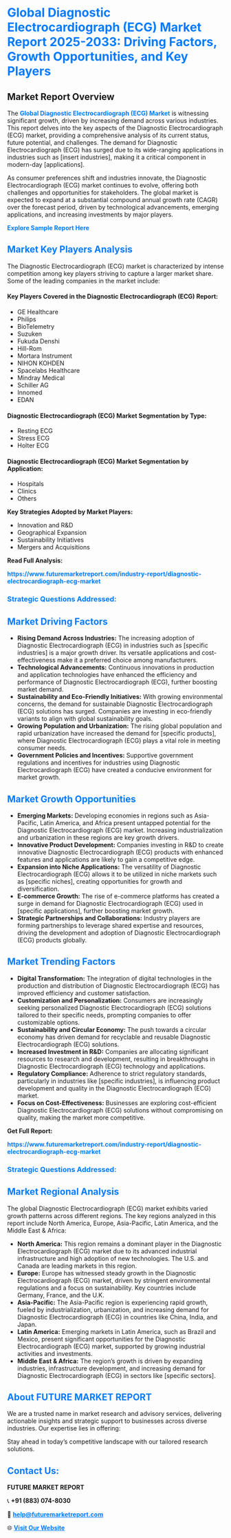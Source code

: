<h1 style="color: #007BFF;">Global Diagnostic Electrocardiograph (ECG) Market Report 2025-2033: Driving Factors, Growth Opportunities, and Key Players</h1>

<section id="overview">
<h2>Market Report Overview</h2>
<p>The <a href="https://www.futuremarketreport.com/industry-report/diagnostic-electrocardiograph-ecg-market" style="color: #007BFF; text-decoration: none;"><strong>Global Diagnostic Electrocardiograph (ECG) Market</strong></a> is witnessing significant growth, driven by increasing demand across various industries. This report delves into the key aspects of the Diagnostic Electrocardiograph (ECG) market, providing a comprehensive analysis of its current status, future potential, and challenges. The demand for Diagnostic Electrocardiograph (ECG) has surged due to its wide-ranging applications in industries such as [insert industries], making it a critical component in modern-day [applications].</p>
<p>As consumer preferences shift and industries innovate, the Diagnostic Electrocardiograph (ECG) market continues to evolve, offering both challenges and opportunities for stakeholders. The global market is expected to expand at a substantial compound annual growth rate (CAGR) over the forecast period, driven by technological advancements, emerging applications, and increasing investments by major players.</p>
</section>

<section id="overview">
<p><a href="https://www.futuremarketreport.com/request-sample/reportId=60799" style="color: #007BFF; text-decoration: none;"><strong>Explore Sample Report Here</strong></a></p>
</section>

<section id="key-players">
<h2 style="color: #007BFF;">Market Key Players Analysis</h2>
<p>The Diagnostic Electrocardiograph (ECG) market is characterized by intense competition among key players striving to capture a larger market share. Some of the leading companies in the market include:</p>
<h4>Key Players Covered in the Diagnostic Electrocardiograph (ECG) Report:</h4>
<ul><li>GE Healthcare</li><li>Philips</li><li>BioTelemetry</li><li>Suzuken</li><li>Fukuda Denshi</li><li>Hill-Rom</li><li>Mortara Instrument</li><li>NIHON KOHDEN</li><li>Spacelabs Healthcare</li><li>Mindray Medical</li><li>Schiller AG</li><li>Innomed</li><li>EDAN</li></ul>
<h4>Diagnostic Electrocardiograph (ECG) Market Segmentation by Type:</h4>
<ul><li>Resting ECG</li><li>Stress ECG</li><li>Holter ECG</li></ul>

<h4>Diagnostic Electrocardiograph (ECG) Market Segmentation by Application:</h4>
<ul><li>Hospitals</li><li>Clinics</li><li>Others</li></ul>
<p><strong>Key Strategies Adopted by Market Players:</strong></p>
<ul>
<li>Innovation and R&D</li>
<li>Geographical Expansion</li>
<li>Sustainability Initiatives</li>
<li>Mergers and Acquisitions</li>
</ul>
</section>

<section>
<p><strong>Read Full Analysis: </strong></p><a href="https://www.futuremarketreport.com/industry-report/diagnostic-electrocardiograph-ecg-market" style="color: #007BFF; text-decoration: none;"><strong>https://www.futuremarketreport.com/industry-report/diagnostic-electrocardiograph-ecg-market</strong></a>
<h3 style="color: #007BFF;">Strategic Questions Addressed:</h3>
</section>

<section id="driving-factors">
<h2 style="color: #007BFF;">Market Driving Factors</h2>
<ul>
<li><strong>Rising Demand Across Industries:</strong> The increasing adoption of Diagnostic Electrocardiograph (ECG) in industries such as [specific industries] is a major growth driver. Its versatile applications and cost-effectiveness make it a preferred choice among manufacturers.</li>
<li><strong>Technological Advancements:</strong> Continuous innovations in production and application technologies have enhanced the efficiency and performance of Diagnostic Electrocardiograph (ECG), further boosting market demand.</li>
<li><strong>Sustainability and Eco-Friendly Initiatives:</strong> With growing environmental concerns, the demand for sustainable Diagnostic Electrocardiograph (ECG) solutions has surged. Companies are investing in eco-friendly variants to align with global sustainability goals.</li>
<li><strong>Growing Population and Urbanization:</strong> The rising global population and rapid urbanization have increased the demand for [specific products], where Diagnostic Electrocardiograph (ECG) plays a vital role in meeting consumer needs.</li>
<li><strong>Government Policies and Incentives:</strong> Supportive government regulations and incentives for industries using Diagnostic Electrocardiograph (ECG) have created a conducive environment for market growth.</li>
</ul>
</section>

<section id="growth-opportunities">
<h2 style="color: #007BFF;">Market Growth Opportunities</h2>
<ul>
<li><strong>Emerging Markets:</strong> Developing economies in regions such as Asia-Pacific, Latin America, and Africa present untapped potential for the Diagnostic Electrocardiograph (ECG) market. Increasing industrialization and urbanization in these regions are key growth drivers.</li>
<li><strong>Innovative Product Development:</strong> Companies investing in R&D to create innovative Diagnostic Electrocardiograph (ECG) products with enhanced features and applications are likely to gain a competitive edge.</li>
<li><strong>Expansion into Niche Applications:</strong> The versatility of Diagnostic Electrocardiograph (ECG) allows it to be utilized in niche markets such as [specific niches], creating opportunities for growth and diversification.</li>
<li><strong>E-commerce Growth:</strong> The rise of e-commerce platforms has created a surge in demand for Diagnostic Electrocardiograph (ECG) used in [specific applications], further boosting market growth.</li>
<li><strong>Strategic Partnerships and Collaborations:</strong> Industry players are forming partnerships to leverage shared expertise and resources, driving the development and adoption of Diagnostic Electrocardiograph (ECG) products globally.</li>
</ul>
</section>

<section id="trending-factors">
<h2 style="color: #007BFF;">Market Trending Factors</h2>
<ul>
<li><strong>Digital Transformation:</strong> The integration of digital technologies in the production and distribution of Diagnostic Electrocardiograph (ECG) has improved efficiency and customer satisfaction.</li>
<li><strong>Customization and Personalization:</strong> Consumers are increasingly seeking personalized Diagnostic Electrocardiograph (ECG) solutions tailored to their specific needs, prompting companies to offer customizable options.</li>
<li><strong>Sustainability and Circular Economy:</strong> The push towards a circular economy has driven demand for recyclable and reusable Diagnostic Electrocardiograph (ECG) solutions.</li>
<li><strong>Increased Investment in R&D:</strong> Companies are allocating significant resources to research and development, resulting in breakthroughs in Diagnostic Electrocardiograph (ECG) technology and applications.</li>
<li><strong>Regulatory Compliance:</strong> Adherence to strict regulatory standards, particularly in industries like [specific industries], is influencing product development and quality in the Diagnostic Electrocardiograph (ECG) market.</li>
<li><strong>Focus on Cost-Effectiveness:</strong> Businesses are exploring cost-efficient Diagnostic Electrocardiograph (ECG) solutions without compromising on quality, making the market more competitive.</li>
</ul>
</section>

<section>
<p><strong>Get Full Report: </strong></p><a href="https://www.futuremarketreport.com/industry-report/diagnostic-electrocardiograph-ecg-market" style="color: #007BFF; text-decoration: none;"><strong>https://www.futuremarketreport.com/industry-report/diagnostic-electrocardiograph-ecg-market</strong></a>
<h3 style="color: #007BFF;">Strategic Questions Addressed:</h3>
</section>


<section id="regional-analysis">
<h2 style="color: #007BFF;">Market Regional Analysis</h2>
<p>The global Diagnostic Electrocardiograph (ECG) market exhibits varied growth patterns across different regions. The key regions analyzed in this report include North America, Europe, Asia-Pacific, Latin America, and the Middle East & Africa:</p>
<ul>
<li><strong>North America:</strong> This region remains a dominant player in the Diagnostic Electrocardiograph (ECG) market due to its advanced industrial infrastructure and high adoption of new technologies. The U.S. and Canada are leading markets in this region.</li>
<li><strong>Europe:</strong> Europe has witnessed steady growth in the Diagnostic Electrocardiograph (ECG) market, driven by stringent environmental regulations and a focus on sustainability. Key countries include Germany, France, and the U.K.</li>
<li><strong>Asia-Pacific:</strong> The Asia-Pacific region is experiencing rapid growth, fueled by industrialization, urbanization, and increasing demand for Diagnostic Electrocardiograph (ECG) in countries like China, India, and Japan.</li>
<li><strong>Latin America:</strong> Emerging markets in Latin America, such as Brazil and Mexico, present significant opportunities for the Diagnostic Electrocardiograph (ECG) market, supported by growing industrial activities and investments.</li>
<li><strong>Middle East & Africa:</strong> The region’s growth is driven by expanding industries, infrastructure development, and increasing demand for Diagnostic Electrocardiograph (ECG) in sectors like [specific sectors].</li>
</ul>
</section>

<footer>
<h2 style="color: #007BFF;">About FUTURE MARKET REPORT</h2>
<p>We are a trusted name in market research and advisory services, delivering actionable insights and strategic support to businesses across diverse industries. Our expertise lies in offering:</p>

<p>Stay ahead in today’s competitive landscape with our tailored research solutions.</p>

<h2 style="color: #007BFF;">Contact Us:</h2>
<p><strong>FUTURE MARKET REPORT</strong></p>
<p>📞 <strong>+91 (883) 074-8030</strong></p>
<p>📧 <strong><a href="mailto:help@futuremarketreport.com" style="color: #007BFF;">help@futuremarketreport.com</a></strong></p>
<p>🌐 <strong><a href="https://www.futuremarketreport.com/" style="color: #007BFF;">Visit Our Website</a></strong></p>
</footer>